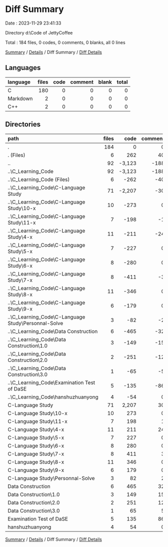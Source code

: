 # Diff Summary

Date : 2023-11-29 23:41:33

Directory d:\\Code of JettyCoffee

Total : 184 files,  0 codes, 0 comments, 0 blanks, all 0 lines

[Summary](results.md) / [Details](details.md) / Diff Summary / [Diff Details](diff-details.md)

## Languages
| language | files | code | comment | blank | total |
| :--- | ---: | ---: | ---: | ---: | ---: |
| C | 180 | 0 | 0 | 0 | 0 |
| Markdown | 2 | 0 | 0 | 0 | 0 |
| C++ | 2 | 0 | 0 | 0 | 0 |

## Directories
| path | files | code | comment | blank | total |
| :--- | ---: | ---: | ---: | ---: | ---: |
| . | 184 | 0 | 0 | 0 | 0 |
| . (Files) | 6 | 262 | 40 | 44 | 346 |
| .. | 92 | -3,123 | -188 | -353 | -3,664 |
| ..\\C_Learning_Code | 92 | -3,123 | -188 | -353 | -3,664 |
| ..\\C_Learning_Code (Files) | 6 | -262 | -40 | -44 | -346 |
| ..\\C_Learning_Code\\C-Language Study | 71 | -2,207 | -30 | -207 | -2,444 |
| ..\\C_Learning_Code\\C-Language Study\\10-x | 10 | -273 | 0 | -34 | -307 |
| ..\\C_Learning_Code\\C-Language Study\\11-x | 7 | -198 | -1 | -20 | -219 |
| ..\\C_Learning_Code\\C-Language Study\\4-x | 11 | -211 | -24 | -21 | -256 |
| ..\\C_Learning_Code\\C-Language Study\\5-x | 7 | -227 | 0 | -28 | -255 |
| ..\\C_Learning_Code\\C-Language Study\\6-x | 8 | -280 | 0 | -20 | -300 |
| ..\\C_Learning_Code\\C-Language Study\\7-x | 8 | -411 | -3 | -19 | -433 |
| ..\\C_Learning_Code\\C-Language Study\\8-x | 11 | -346 | 0 | -29 | -375 |
| ..\\C_Learning_Code\\C-Language Study\\9-x | 6 | -179 | 0 | -24 | -203 |
| ..\\C_Learning_Code\\C-Language Study\\Personnal-Solve | 3 | -82 | -2 | -12 | -96 |
| ..\\C_Learning_Code\\Data Construction | 6 | -465 | -32 | -73 | -570 |
| ..\\C_Learning_Code\\Data Construction\\1.0 | 3 | -149 | -15 | -42 | -206 |
| ..\\C_Learning_Code\\Data Construction\\2.0 | 2 | -251 | -12 | -24 | -287 |
| ..\\C_Learning_Code\\Data Construction\\3.0 | 1 | -65 | -5 | -7 | -77 |
| ..\\C_Learning_Code\\Examination Test of DaSE | 5 | -135 | -86 | -25 | -246 |
| ..\\C_Learning_Code\\hanshuzhuanyong | 4 | -54 | 0 | -4 | -58 |
| C-Language Study | 71 | 2,207 | 30 | 207 | 2,444 |
| C-Language Study\\10-x | 10 | 273 | 0 | 34 | 307 |
| C-Language Study\\11-x | 7 | 198 | 1 | 20 | 219 |
| C-Language Study\\4-x | 11 | 211 | 24 | 21 | 256 |
| C-Language Study\\5-x | 7 | 227 | 0 | 28 | 255 |
| C-Language Study\\6-x | 8 | 280 | 0 | 20 | 300 |
| C-Language Study\\7-x | 8 | 411 | 3 | 19 | 433 |
| C-Language Study\\8-x | 11 | 346 | 0 | 29 | 375 |
| C-Language Study\\9-x | 6 | 179 | 0 | 24 | 203 |
| C-Language Study\\Personnal-Solve | 3 | 82 | 2 | 12 | 96 |
| Data Construction | 6 | 465 | 32 | 73 | 570 |
| Data Construction\\1.0 | 3 | 149 | 15 | 42 | 206 |
| Data Construction\\2.0 | 2 | 251 | 12 | 24 | 287 |
| Data Construction\\3.0 | 1 | 65 | 5 | 7 | 77 |
| Examination Test of DaSE | 5 | 135 | 86 | 25 | 246 |
| hanshuzhuanyong | 4 | 54 | 0 | 4 | 58 |

[Summary](results.md) / [Details](details.md) / Diff Summary / [Diff Details](diff-details.md)